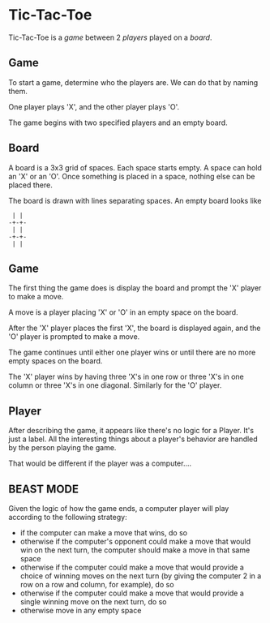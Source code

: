 # Tic-Tac-Toe

Tic-Tac-Toe is a _game_ between 2 _players_ played on a _board_.

## Game

To start a game, determine who the players are. We can do that by naming them.

One player plays 'X', and the other player plays 'O'.

The game begins with two specified players and an empty board.

## Board

A board is a 3x3 grid of spaces. Each space starts empty. A space can hold an 'X'
or an 'O'. Once something is placed in a space, nothing else can be placed there.

The board is drawn with lines separating spaces. An empty board looks like

```code
 | |
-+-+-
 | |
-+-+-
 | |
```

## Game

The first thing the game does is display the board and prompt the 'X' player to 
make a move.

A move is a player placing 'X' or 'O' in an empty space on the board.

After the 'X' player places the first 'X', the board is displayed again,
and the 'O' player is prompted to make a move.

The game continues until either one player wins or until there are no more empty 
spaces on the board.

The 'X' player wins by having three 'X's in one row or three 'X's in one column
or three 'X's in one diagonal. Similarly for the 'O' player.

## Player

After describing the game, it appears like there's no logic for a Player. It's just
a label. All the interesting things about a player's behavior are handled by the
person playing the game.

That would be different if the player was a computer....

## BEAST MODE

Given the logic of how the game ends, a computer player will play according to 
the following strategy:

* if the computer can make a move that wins, do so
* otherwise if the computer's opponent could make a move that would win on the
next turn, the computer should make a move in that same space
* otherwise if the computer could make a move that would provide a choice of winning
moves on the next turn (by giving the computer 2 in a row on a row and column, for
example), do so
* otherwise if the computer could make a move that would provide a single winning
move on the next turn, do so
* otherwise move in any empty space